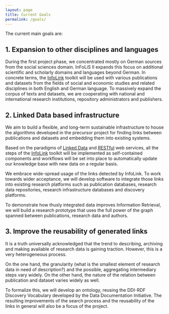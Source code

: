 ```yaml
---
layout: page
title: Current Goals
permalink: /goals/
---
```


The current main goals are:

## 1. Expansion to other disciplines and languages

During the first project phase, we concentrated mostly on German sources from
the social sciences domain. InFoLiS II expands this focus on additional
scientific and scholarly domains and languages beyond German. In concrete
terms, the [InfoLink](https://github.com/infolis/infoLink) toolkit will be used
with various publications and datasets from the fields of social and economic
studies and related disciplines in both English and German language.  To
massively expand the corpus of texts and datasets, we are cooperating with
national and international research institutions, repository administrators and
publishers.

## 2. Linked Data based infrastructure

We aim to build a flexible, and long-term sustainable infrastructure to house
the algorithms developed in the precursor project for finding links between
publications and datasets and embedding them into existing systems.

Based on the paradigms of [Linked Data](http://linkeddatabook.com/editions/1.0/) and [RESTful](http://www.ics.uci.edu/~fielding/pubs/dissertation/rest_arch_style.htm) web services,
all the steps of the [InfoLink](http://github.com/infolis/infoLink) toolkit
will be implemented as self-contained components and workflows will be set into
place to automatically update our knowledge base with new data on a regular basis.

We embrace wide-spread usage of the links detected by InfoLink. To work towards
wider acceptance, we will develop software to integrate those links into existing research platforms
such as publication databases, research data repositories, research infrastructure databases
and discovery platforms.

To demonstrate how thusly integrated data improves Information Retrieval, we
will build a research prototype that uses the full power of the graph spanned
between publications, research data and authors.

## 3. Improve the reusability of generated links

It is a truth universally acknowledged that the trend to describing, archiving
and making available of research data is gaining traction. However, this is a
very heterogeneous process.

On the one hand, the granularity (what is the smallest element of research data
in need of description?) and the possible, aggregating intermediary steps vary
widely. On the other hand, the nature of the relation between publication and
dataset varies widely as well.

To formalize this, we will develop an ontology, reusing the DDI-RDF Discovery
Vocabulary developed by the Data Documentation Initiative. The resulting
improvements of the search process and the reusability of the links in general
will also be a focus of the project.
